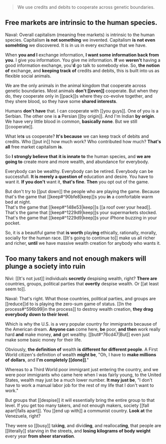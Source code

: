> We use credits and debits to cooperate across genetic boundaries.

## Free markets are intrinsic to the human species.

Naval:
Overall capitalism (meaning free markets) is intrinsic to the human species.
Capitalism __is not something__ we invented.
Capitalism __is not even somehting__ we discovered.
It is in us in every exchange that we have.

When __you and I__ exchange information, __I want some information back from you__.
I give you information. You give me information.
__If__ we __weren't__ having a good information exchange, you'__d__ go talk to somebody else.
So, __the notion of__ exchange, and __keeping track of__ credits and debits, this is built into us as flexible social animals.

We are the only animals in the animal kingdom that cooperate across genetic boundaries. Most animals __don't [[even]]__ cooperate.
But when they do, they cooperate only in [[pack]]s where they co-evolve together,
and they shere blood, so they have some __shared interests__.

Humans __don't have__ that.
I can cooperate with [[you guys]].
One of you is a Serbian. The other one is __a__ Persian [[by origin]]. And I'm Indian __by origin__.
We have very little blood in common, __basically none__. But we still [[cooperate]].

What let**s** us cooperate?
__It's because__ we can keep track of debits and credits.
Who [[put in]] how much work?
Who contributed how much?
__That's all__ free market capitalism __is__.

So __I strongly believe that__
__it is innate to__ the human species,
and __we are going to__ create more and more wealth, and abundance for everybody.

Everybody can be wealthy.
Everybody can be retired.
Everybody can be successfull.
__It is merely a question of__ education and desire.
You have to want it. __If you don't__ want it, __that's fine__. __Then__ you opt out of the game.

But don't try to [[put down]] the people who are playing the game.
Because  
that's the game that [[keep#^90bfe8|keep]]s you __in__ a comfortable warm bed at night.  
That's the game that [[keep#^148e53|keep]]s [[a roof over your head]].  
That's the game that [[keep#^1229d9|keep]]s your supermarkets stocked.  
That's the game that [[keep#^1229d9|keep]]s your iPhone buzzing in your pocket.

So, it is a beautiful game that __is worth__ play**ing** ethically, rationally, morally, socially for the human race.
[[It's going to continue to]] make us all richer and richer, __until__ we have massive wealth creation for anybody who wants it.

## Too many takers and not enough makers will plunge a society into ruin

Nivi: [[It's not just]] individuals
__secretly__ despising wealth, right? __There are__ countries, groups, political parties that __overtly__ despise wealth.
Or [[at least seem to]].

Naval:
That's right.
What those countries, political parties, and groups are [[reduce]]d to
is playing the zero-sum game of status.
[[In the process#^596b99|in the process]] 
to destroy wealth creation, __they drag everybody down to their level__.

Which is why the U.S. is a very popular country for immigrants because of the American dream.
__Anyone can__ come here, __be__ poor, __and then__ work really hard __and__ make money, __and__ get wealthy.
[[but#^76cd47|But]] even just make some basic money for their life.

Obviously, __the definition of__ wealth __is different for different people__.
A First World citizen's definition of wealth __might be__, "Oh, I have to __make millions of dollars__, and __I'm completely [[done]]__."

Whereas to a Third World poor immigrant just entering the country, and we were poor immigrants who came here when I was fairly young, to the United States, wealth may just be a much lower number.
__It may just be__, "I don't have to work a manual labor job for the rest of my life that I don't want to work."

But groups that [[despise]] it will essentially bring the entire group to that level.
If you get too many takers, and not enough makers, society [[fall apart|falls apart]].
You [[end up with]] a communist country.
__Look at__ the Venezuela, right?

They were so [[busy]] tak**ing**, and divid**ing**, and reallocat**ing**,
that people are [[literally]] starving in the streets, and __losing kilograms of body weight__ every year __from sheer starvation__.
